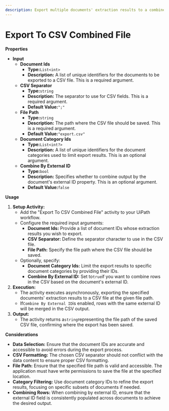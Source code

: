```yaml
---
description: Export multiple documents' extraction results to a combined CSV file.
---
```


# Export To CSV Combined File

**Properties**

* **Input**
  * **Document Ids**
    * **Type:**`List<int>`
    * **Description:** A list of unique identifiers for the documents to be exported to a CSV file. This is a required argument.
  * **CSV Separator**
    * **Type:**`string`
    * **Description:** The separator to use for CSV fields. This is a required argument.
    * **Default Value:**`";"`
  * **File Path**
    * **Type:**`string`
    * **Description:** The path where the CSV file should be saved. This is a required argument.
    * **Default Value:**`"export.csv"`
  * **Document Category Ids**
    * **Type:**`List<int?>`
    * **Description:** A list of unique identifiers for the document categories used to limit export results. This is an optional argument.
  * **Combine By External ID**
    * **Type:**`bool`
    * **Description:** Specifies whether to combine output by the document's external ID property. This is an optional argument.
    * **Default Value:**`false`

**Usage**

1. **Setup Activity:**
   * Add the "Export To CSV Combined File" activity to your UiPath workflow.
   * Configure the required input arguments:
     * **Document Ids:** Provide a list of document IDs whose extraction results you wish to export.
     * **CSV Separator:** Define the separator character to use in the CSV file.
     * **File Path:** Specify the file path where the CSV file should be saved.
   * Optionally, specify:
     * **Document Category Ids:** Limit the export results to specific document categories by providing their IDs.
     * **Combine By External ID:** Set to`true`if you want to combine rows in the CSV based on the document's external ID.
2. **Execution:**
   * The activity executes asynchronously, exporting the specified documents' extraction results to a CSV file at the given file path.
   * If`Combine By External ID`is enabled, rows with the same external ID will be merged in the CSV output.
3. **Output:**
   * The activity returns a`string`representing the file path of the saved CSV file, confirming where the export has been saved.

**Considerations**

* **Data Selection:** Ensure that the document IDs are accurate and accessible to avoid errors during the export process.
* **CSV Formatting:** The chosen CSV separator should not conflict with the data content to ensure proper CSV formatting.
* **File Path:** Ensure that the specified file path is valid and accessible. The application must have write permissions to save the file at the specified location.
* **Category Filtering:** Use document category IDs to refine the export results, focusing on specific subsets of documents if needed.
* **Combining Rows:** When combining by external ID, ensure that the external ID field is consistently populated across documents to achieve the desired output.
